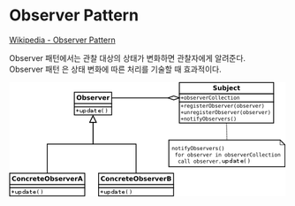 
# Observer Pattern

[Wikipedia - Observer Pattern](https://en.wikipedia.org/wiki/Observer_pattern)

Observer 패턴에서는 관찰 대상의 상태가 변화하면 관찰자에게 알려준다.  
Observer 패턴 은 상태 변화에 따른 처리를 기술할 때 효과적이다.

![[UML] Observer Pattern](./observer.png)
